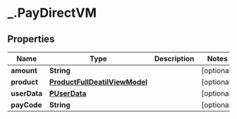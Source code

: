 # _.PayDirectVM

## Properties
Name | Type | Description | Notes
------------ | ------------- | ------------- | -------------
**amount** | **String** |  | [optional] 
**product** | [**ProductFullDeatilViewModel**](ProductFullDeatilViewModel.md) |  | [optional] 
**userData** | [**PUserData**](PUserData.md) |  | [optional] 
**payCode** | **String** |  | [optional] 


